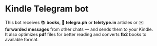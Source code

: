 # Kindle Telegram bot

This bot receives 📚 **books**, 🔗 **telegra.ph** or **teletype.in** articles or ✉️ **forwarded messages** from other chats — and sends them to your Kindle.
<br>It also optimizes **pdf** files for better reading and converts **fb2** books to available format.
